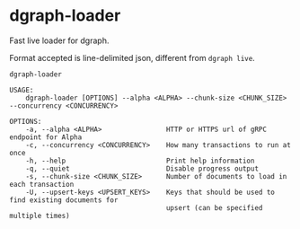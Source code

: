 # dgraph-loader

Fast live loader for dgraph.

Format accepted is line-delimited json, different from `dgraph live`.

```
dgraph-loader 

USAGE:
    dgraph-loader [OPTIONS] --alpha <ALPHA> --chunk-size <CHUNK_SIZE> --concurrency <CONCURRENCY>

OPTIONS:
    -a, --alpha <ALPHA>                HTTP or HTTPS url of gRPC endpoint for Alpha
    -c, --concurrency <CONCURRENCY>    How many transactions to run at once
    -h, --help                         Print help information
    -q, --quiet                        Disable progress output
    -s, --chunk-size <CHUNK_SIZE>      Number of documents to load in each transaction
    -U, --upsert-keys <UPSERT_KEYS>    Keys that should be used to find existing documents for
                                       upsert (can be specified multiple times)
```
